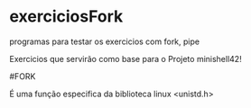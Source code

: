 # exerciciosFork
programas para testar os exercicios com fork, pipe

Exercicios que servirão como base para o Projeto minishell42!

#FORK

É uma função especifica da biblioteca linux <unistd.h>
